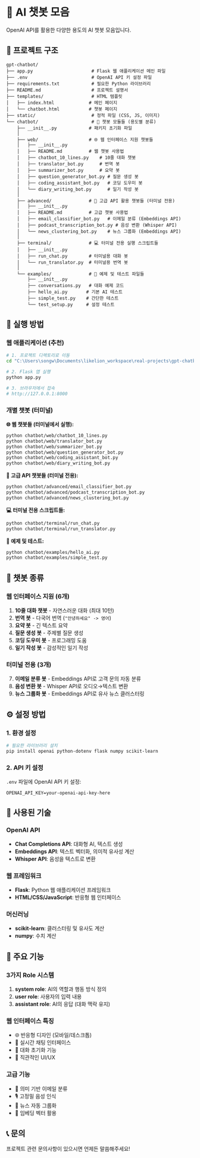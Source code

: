 # 🤖 AI 챗봇 모음

OpenAI API를 활용한 다양한 용도의 AI 챗봇 모음입니다.

## 📁 프로젝트 구조

```
gpt-chatbot/
├── app.py                      # Flask 웹 애플리케이션 메인 파일
├── .env                        # OpenAI API 키 설정 파일
├── requirements.txt            # 필요한 Python 라이브러리
├── README.md                   # 프로젝트 설명서
├── templates/                  # HTML 템플릿
│   ├── index.html             # 메인 페이지
│   └── chatbot.html           # 챗봇 페이지
├── static/                     # 정적 파일 (CSS, JS, 이미지)
└── chatbot/                    # 🤖 챗봇 모듈들 (용도별 분류)
    ├── __init__.py            # 패키지 초기화 파일
    │
    ├── web/                   # 🌐 웹 인터페이스 지원 챗봇들
    │   ├── __init__.py
    │   ├── README.md          # 웹 챗봇 사용법
    │   ├── chatbot_10_lines.py    # 10줄 대화 챗봇
    │   ├── translator_bot.py      # 번역 봇
    │   ├── summarizer_bot.py      # 요약 봇
    │   ├── question_generator_bot.py # 질문 생성 봇
    │   ├── coding_assistant_bot.py   # 코딩 도우미 봇
    │   └── diary_writing_bot.py      # 일기 작성 봇
    │
    ├── advanced/              # 🚀 고급 API 활용 챗봇들 (터미널 전용)
    │   ├── __init__.py
    │   ├── README.md          # 고급 챗봇 사용법
    │   ├── email_classifier_bot.py   # 이메일 분류 (Embeddings API)
    │   ├── podcast_transcription_bot.py # 음성 변환 (Whisper API)
    │   └── news_clustering_bot.py    # 뉴스 그룹화 (Embeddings API)
    │
    ├── terminal/              # 💻 터미널 전용 실행 스크립트들
    │   ├── __init__.py
    │   ├── run_chat.py        # 터미널용 대화 봇
    │   └── run_translator.py  # 터미널용 번역 봇
    │
    └── examples/              # 🔧 예제 및 테스트 파일들
        ├── __init__.py
        ├── conversations.py   # 대화 예제 코드
        ├── hello_ai.py       # 기본 AI 테스트
        ├── simple_test.py    # 간단한 테스트
        └── test_setup.py     # 설정 테스트
```

## 🚀 실행 방법

### 웹 애플리케이션 (추천)
```bash
# 1. 프로젝트 디렉토리로 이동
cd "C:\Users\songw\Documents\likelion_workspace\real-projects\gpt-chatbot"

# 2. Flask 앱 실행
python app.py

# 3. 브라우저에서 접속
# http://127.0.0.1:8000
```

### 개별 챗봇 (터미널)

**🌐 웹 챗봇들 (터미널에서 실행):**
```bash
python chatbot/web/chatbot_10_lines.py
python chatbot/web/translator_bot.py
python chatbot/web/summarizer_bot.py
python chatbot/web/question_generator_bot.py
python chatbot/web/coding_assistant_bot.py
python chatbot/web/diary_writing_bot.py
```

**🚀 고급 API 챗봇들 (터미널 전용):**
```bash
python chatbot/advanced/email_classifier_bot.py
python chatbot/advanced/podcast_transcription_bot.py
python chatbot/advanced/news_clustering_bot.py
```

**💻 터미널 전용 스크립트들:**
```bash
python chatbot/terminal/run_chat.py
python chatbot/terminal/run_translator.py
```

**🔧 예제 및 테스트:**
```bash
python chatbot/examples/hello_ai.py
python chatbot/examples/simple_test.py
```

## 🤖 챗봇 종류

### 웹 인터페이스 지원 (6개)
1. **10줄 대화 챗봇** - 자연스러운 대화 (최대 10턴)
2. **번역 봇** - 다국어 번역 (`"안녕하세요" -> 영어`)
3. **요약 봇** - 긴 텍스트 요약
4. **질문 생성 봇** - 주제별 질문 생성
5. **코딩 도우미 봇** - 프로그래밍 도움
6. **일기 작성 봇** - 감성적인 일기 작성

### 터미널 전용 (3개)
7. **이메일 분류 봇** - Embeddings API로 고객 문의 자동 분류
8. **음성 변환 봇** - Whisper API로 오디오→텍스트 변환
9. **뉴스 그룹화 봇** - Embeddings API로 유사 뉴스 클러스터링

## ⚙️ 설정 방법

### 1. 환경 설정
```bash
# 필요한 라이브러리 설치
pip install openai python-dotenv flask numpy scikit-learn
```

### 2. API 키 설정
`.env` 파일에 OpenAI API 키 설정:
```
OPENAI_API_KEY=your-openai-api-key-here
```

## 🔧 사용된 기술

### OpenAI API
- **Chat Completions API**: 대화형 AI, 텍스트 생성
- **Embeddings API**: 텍스트 벡터화, 의미적 유사성 계산
- **Whisper API**: 음성을 텍스트로 변환

### 웹 프레임워크
- **Flask**: Python 웹 애플리케이션 프레임워크
- **HTML/CSS/JavaScript**: 반응형 웹 인터페이스

### 머신러닝
- **scikit-learn**: 클러스터링 및 유사도 계산
- **numpy**: 수치 계산

## 🎯 주요 기능

### 3가지 Role 시스템
1. **system role**: AI의 역할과 행동 방식 정의
2. **user role**: 사용자의 입력 내용
3. **assistant role**: AI의 응답 (대화 맥락 유지)

### 웹 인터페이스 특징
- 🌐 반응형 디자인 (모바일/데스크톱)
- 💬 실시간 채팅 인터페이스
- 🔄 대화 초기화 기능
- 📱 직관적인 UI/UX

### 고급 기능
- 📧 의미 기반 이메일 분류
- 🎙️ 고정밀 음성 인식
- 📰 뉴스 자동 그룹화
- 🧠 임베딩 벡터 활용

## 📞 문의

프로젝트 관련 문의사항이 있으시면 언제든 말씀해주세요!